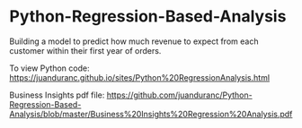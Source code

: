 # Python-Regression-Based-Analysis
Building a model to predict how much revenue to expect from each customer within their first year of orders.

To view Python code:
https://juanduranc.github.io/sites/Python%20RegressionAnalysis.html

Business Insights pdf file:
https://github.com/juanduranc/Python-Regression-Based-Analysis/blob/master/Business%20Insights%20Regression%20Analysis.pdf
